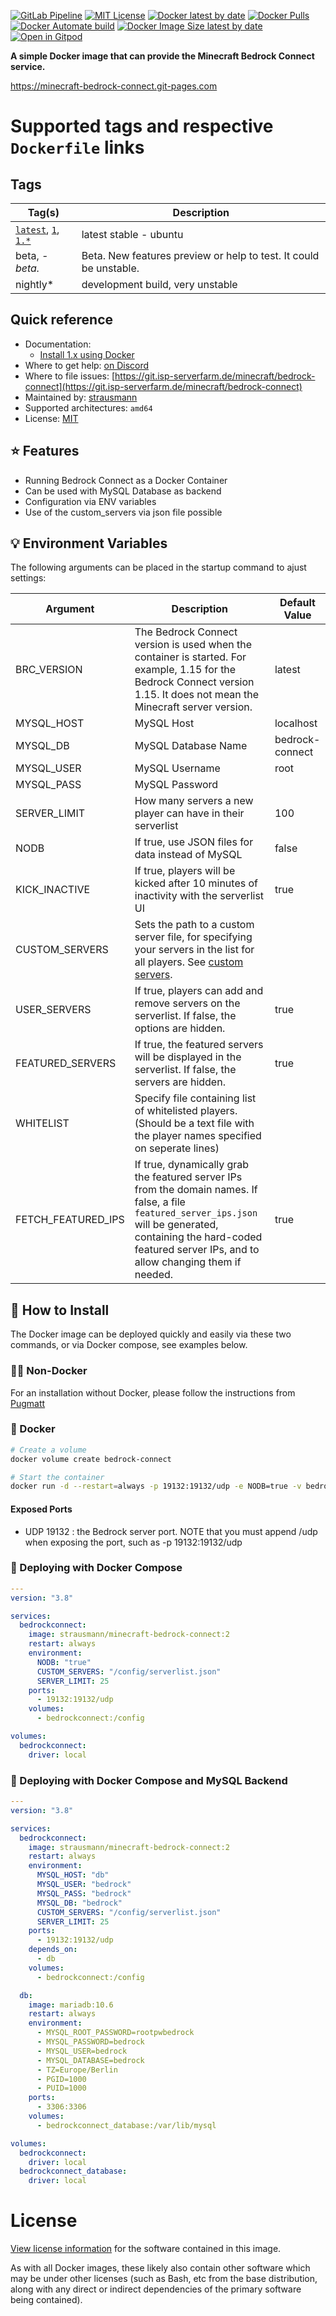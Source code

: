 [![GitLab Pipeline](https://git.isp-serverfarm.de/minecraft/bedrock-connect/badges/main/pipeline.svg)](https://git.isp-serverfarm.de/minecraft/bedrock-connect/commits/main)
[![MIT License](https://img.shields.io/badge/license-MIT-blue)](https://git.isp-serverfarm.de/minecraft/bedrock-connect/-/blob/main/LICENSE.md)
[![Docker latest by date](https://img.shields.io/docker/v/strausmann/minecraft-bedrock-connect?arch=amd64)](https://hub.docker.com/r/strausmann/minecraft-bedrock-connect)
[![Docker Pulls](https://img.shields.io/docker/pulls/strausmann/minecraft-bedrock-connect)](https://hub.docker.com/r/strausmann/minecraft-bedrock-connect)
[![Docker Automate build](https://img.shields.io/docker/automated/strausmann/minecraft-bedrock-connect)](https://hub.docker.com/r/strausmann/minecraft-bedrock-connect)
[![Docker Image Size latest by date](https://img.shields.io/docker/image-size/strausmann/minecraft-bedrock-connect)](https://hub.docker.com/r/strausmann/minecraft-bedrock-connect)
[![Open in Gitpod](https://img.shields.io/badge/Open%20in-Gitpod-%232cb64c?logo=gitpod)](https://gitpod.io/#https://git.isp-serverfarm.de/minecraft/bedrock-connect)

**A simple Docker image that can provide the Minecraft Bedrock Connect service.**

https://minecraft-bedrock-connect.git-pages.com

# Supported tags and respective <code>Dockerfile</code> links

## Tags

| Tag(s)  | Description |
| ------------- | ------------- |
|[<code>latest</code>](https://git.isp-serverfarm.de/minecraft/bedrock-connect/-/tree/main), [<code>1</code>](https://git.isp-serverfarm.de/minecraft/bedrock-connect/-/tree/main), [<code>1.*</code>](https://git.isp-serverfarm.de/minecraft/bedrock-connect/-/tree/main) |	latest stable - ubuntu |
|beta, *-beta.*	| Beta. New features preview or help to test. It could be unstable. |
|nightly* |	development build, very unstable |

## Quick reference
- Documentation:
   - [Install 1.x using Docker](https://wiki.strausmann.net/docker/bedrock-connect/install)
- Where to get help: [on Discord](https://discord.gg/tfu5GfNh)
- Where to file issues: [https://git.isp-serverfarm.de/minecraft/bedrock-connect](https://git.isp-serverfarm.de/minecraft/bedrock-connect)
- Maintained by: [strausmann](https://git.isp-serverfarm.de/strausmann)
- Supported architectures: <code>amd64</code>
- License: [MIT](https://git.isp-serverfarm.de/minecraft/bedrock-connect/-/blob/main/LICENSE.md)

## ⭐ Features

* Running Bedrock Connect as a Docker Container
* Can be used with MySQL Database as backend
* Configuration via ENV variables
* Use of the custom_servers via json file possible

## 💡 Environment Variables

The following arguments can be placed in the startup command to ajust settings:

| Argument  | Description | Default Value |
| ------------- | ------------- | ------------- |
| BRC_VERSION | The Bedrock Connect version is used when the container is started. For example, 1.15 for the Bedrock Connect version 1.15. It does not mean the Minecraft server version. | latest |
| MYSQL_HOST  | MySQL Host  | localhost |
| MYSQL_DB | MySQL Database Name  | bedrock-connect |
| MYSQL_USER | MySQL Username  | root |
| MYSQL_PASS | MySQL Password  |  |
| SERVER_LIMIT | How many servers a new player can have in their serverlist  | 100 |
| NODB | If true, use JSON files for data instead of MySQL | false |
| KICK_INACTIVE | If true, players will be kicked after 10 minutes of inactivity with the serverlist UI | true |
| CUSTOM_SERVERS | Sets the path to a custom server file, for specifying your servers in the list for all players. See [custom servers](https://github.com/Pugmatt/BedrockConnect#defining-your-own-custom-servers). |  |
| USER_SERVERS | If true, players can add and remove servers on the serverlist. If false, the options are hidden. | true |
| FEATURED_SERVERS | If true, the featured servers will be displayed in the serverlist.  If false, the servers are hidden. | true |
| WHITELIST | Specify file containing list of whitelisted players. (Should be a text file with the player names specified on seperate lines) | |
| FETCH_FEATURED_IPS | If true, dynamically grab the featured server IPs from the domain names. If false, a file ```featured_server_ips.json``` will be generated, containing the hard-coded featured server IPs, and to allow changing them if needed.  | true |

## 🔧 How to Install

The Docker image can be deployed quickly and easily via these two commands, or via Docker compose, see examples below.

### 💪🏻 Non-Docker

For an installation without Docker, please follow the instructions from [Pugmatt](https://github.com/Pugmatt/BedrockConnect#hosting-your-own-serverlist-server)


### 🐳 Docker

```bash
# Create a volume
docker volume create bedrock-connect

# Start the container
docker run -d --restart=always -p 19132:19132/udp -e NODB=true -v bedrock-connect:/data --name bedrock-connect strausmann/minecraft-bedrock-connect:2
```

#### Exposed Ports

* UDP 19132 : the Bedrock server port. NOTE that you must append /udp when exposing the port, such as -p 19132:19132/udp

### 🐳 Deploying with Docker Compose

```yaml
---
version: "3.8"

services:
  bedrockconnect: 
    image: strausmann/minecraft-bedrock-connect:2
    restart: always
    environment:
      NODB: "true"
      CUSTOM_SERVERS: "/config/serverlist.json"
      SERVER_LIMIT: 25
    ports:
      - 19132:19132/udp
    volumes:
      - bedrockconnect:/config

volumes:
  bedrockconnect:
    driver: local

```

### 🐳 Deploying with Docker Compose and MySQL Backend

```yaml
---
version: "3.8"

services:
  bedrockconnect: 
    image: strausmann/minecraft-bedrock-connect:2
    restart: always
    environment:
      MYSQL_HOST: "db"
      MYSQL_USER: "bedrock"
      MYSQL_PASS: "bedrock"
      MYSQL_DB: "bedrock"
      CUSTOM_SERVERS: "/config/serverlist.json"
      SERVER_LIMIT: 25
    ports:
      - 19132:19132/udp
    depends_on:
      - db
    volumes:
      - bedrockconnect:/config

  db: 
    image: mariadb:10.6
    restart: always
    environment:
      - MYSQL_ROOT_PASSWORD=rootpwbedrock
      - MYSQL_PASSWORD=bedrock
      - MYSQL_USER=bedrock
      - MYSQL_DATABASE=bedrock
      - TZ=Europe/Berlin
      - PGID=1000
      - PUID=1000
    ports:
      - 3306:3306
    volumes:
      - bedrockconnect_database:/var/lib/mysql

volumes:
  bedrockconnect:
    driver: local
  bedrockconnect_database:
    driver: local

```

# License
[View license information](https://git.isp-serverfarm.de/minecraft/bedrock-connect/-/blob/main/LICENSE.md) for the software contained in this image.

As with all Docker images, these likely also contain other software which may be under other licenses (such as Bash, etc from the base distribution, along with any direct or indirect dependencies of the primary software being contained).

